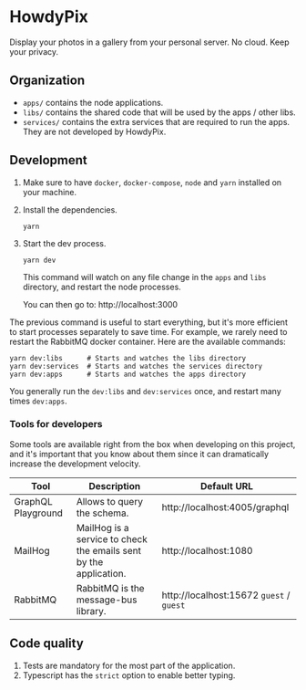 # HowdyPix

Display your photos in a gallery from your personal server. No cloud. Keep your privacy.

## Organization

- `apps/` contains the node applications.
- `libs/` contains the shared code that will be used by the apps / other libs.
- `services/` contains the extra services that are required to run the apps. They are not developed by HowdyPix.

## Development

1. Make sure to have `docker`, `docker-compose`, `node` and `yarn` installed on your machine.

1. Install the dependencies.

   ```
   yarn
   ```

1. Start the dev process.

   ```
   yarn dev
   ```

   This command will watch on any file change in the `apps` and `libs` directory, and restart the node processes.

   You can then go to: http://localhost:3000

The previous command is useful to start everything, but it's more efficient to start processes separately to save time. For example, we rarely need to restart the RabbitMQ docker container. Here are the available commands:

```
yarn dev:libs      # Starts and watches the libs directory
yarn dev:services  # Starts and watches the services directory
yarn dev:apps      # Starts and watches the apps directory
```

You generally run the `dev:libs` and `dev:services` once, and restart many times `dev:apps`.

### Tools for developers

Some tools are available right from the box when developing on this project, and it's important that you know about them since it can dramatically increase the development velocity.

| Tool               | Description                                                       | Default URL                              |
| ------------------ | ----------------------------------------------------------------- | ---------------------------------------- |
| GraphQL Playground | Allows to query the schema.                                       | http://localhost:4005/graphql            |
| MailHog            | MailHog is a service to check the emails sent by the application. | http://localhost:1080                    |
| RabbitMQ           | RabbitMQ is the message-bus library.                              | http://localhost:15672 `guest` / `guest` |

## Code quality

1. Tests are mandatory for the most part of the application.
1. Typescript has the `strict` option to enable better typing.
